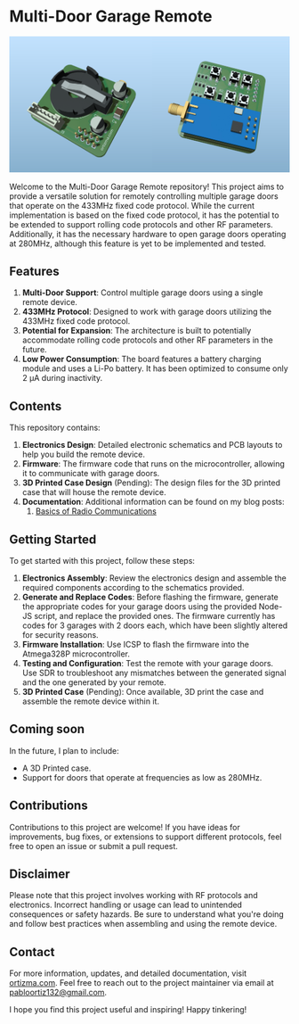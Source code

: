 # Multi-Door Garage Remote

![Board Front](electronics/GarageRemote.png)

Welcome to the Multi-Door Garage Remote repository! This project aims to provide a versatile solution for remotely controlling multiple garage doors that operate on the 433MHz fixed code protocol. While the current implementation is based on the fixed code protocol, it has the potential to be extended to support rolling code protocols and other RF parameters. Additionally, it has the necessary hardware to open garage doors operating at 280MHz, although this feature is yet to be implemented and tested.

## Features

1. **Multi-Door Support**: Control multiple garage doors using a single remote device.
2. **433MHz Protocol**: Designed to work with garage doors utilizing the 433MHz fixed code protocol.
3. **Potential for Expansion**: The architecture is built to potentially accommodate rolling code protocols and other RF parameters in the future.
4. **Low Power Consumption**: The board features a battery charging module and uses a Li-Po battery. It has been optimized to consume only 2 µA during inactivity.

## Contents

This repository contains:

1. **Electronics Design**: Detailed electronic schematics and PCB layouts to help you build the remote device.
2. **Firmware**: The firmware code that runs on the microcontroller, allowing it to communicate with garage doors.
3. **3D Printed Case Design** (Pending): The design files for the 3D printed case that will house the remote device.
4. **Documentation**: Additional information can be found on my blog posts:
   1. [Basics of Radio Communications](https://ortizma.com/p/reading-rf-signals/)

## Getting Started

To get started with this project, follow these steps:

1. **Electronics Assembly**: Review the electronics design and assemble the required components according to the schematics provided.
2. **Generate and Replace Codes**: Before flashing the firmware, generate the appropriate codes for your garage doors using the provided Node-JS script, and replace the provided ones. The firmware currently has codes for 3 garages with 2 doors each, which have been slightly altered for security reasons.
3. **Firmware Installation**: Use ICSP to flash the firmware into the Atmega328P microcontroller.
4. **Testing and Configuration**: Test the remote with your garage doors. Use SDR to troubleshoot any mismatches between the generated signal and the one generated by your remote.
5. **3D Printed Case** (Pending): Once available, 3D print the case and assemble the remote device within it.


## Coming soon
In the future, I plan to include:
* A 3D Printed case.
* Support for doors that operate at frequencies as low as 280MHz.
## Contributions

Contributions to this project are welcome! If you have ideas for improvements, bug fixes, or extensions to support different protocols, feel free to open an issue or submit a pull request.

## Disclaimer

Please note that this project involves working with RF protocols and electronics. Incorrect handling or usage can lead to unintended consequences or safety hazards. Be sure to understand what you're doing and follow best practices when assembling and using the remote device.

## Contact

For more information, updates, and detailed documentation, visit [ortizma.com](https://ortizma.com). Feel free to reach out to the project maintainer via email at pabloortiz132@gmail.com.

I hope you find this project useful and inspiring! Happy tinkering!